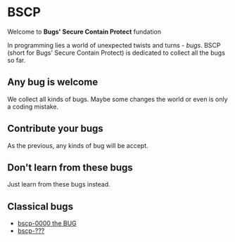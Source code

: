 # BSCP

Welcome to **Bugs' Secure Contain Protect** fundation

In programming lies a world of unexpected twists and turns - *bugs*.
BSCP (short for Bugs' Secure Contain Protect) is dedicated to collect all the bugs so far.

## Any bug is welcome

We collect all kinds of bugs. Maybe some changes the world or even is only a coding mistake.

## Contribute your bugs

As the previous, any kinds of bug will be accept.

## Don't learn from these bugs

Just learn from these bugs instead.

## Classical bugs

* [bscp-0000 the BUG](bscp-00/0/0.md)
* [bscp-???]()
